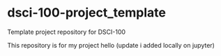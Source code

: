 # dsci-100-project_template
Template project repository for DSCI-100

This repository is for my project
hello (update i added locally on jupyter)